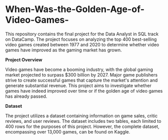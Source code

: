# When-Was-the-Golden-Age-of-Video-Games-

This repository contains the final project for the Data Analyst in SQL track on DataCamp. The project focuses on analyzing the top 400 best-selling video games created between 1977 and 2020 to determine whether video games have improved as the gaming market has grown.

**Project Overview**

Video games have become a booming industry, with the global gaming market projected to surpass $300 billion by 2027. Major game publishers strive to create successful games that capture the market's attention and generate substantial revenue. This project aims to investigate whether games have indeed improved over time or if the golden age of video games has already passed.

**Dataset**

The project utilizes a dataset containing information on game sales, critic reviews, and user reviews. The dataset includes two tables, each limited to 400 rows for the purposes of this project. However, the complete dataset, encompassing over 13,000 games, can be found on Kaggle.
